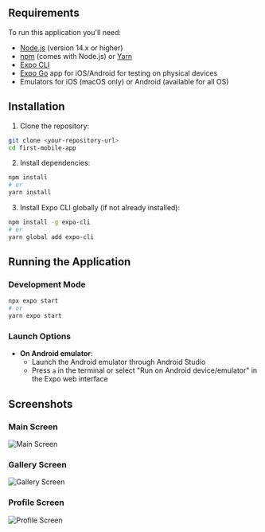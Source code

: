 ## Requirements

To run this application you'll need:

- [Node.js](https://nodejs.org/) (version 14.x or higher)
- [npm](https://www.npmjs.com/) (comes with Node.js) or [Yarn](https://yarnpkg.com/)
- [Expo CLI](https://docs.expo.dev/get-started/installation/)
- [Expo Go](https://expo.dev/client) app for iOS/Android for testing on physical devices
- Emulators for iOS (macOS only) or Android (available for all OS)

## Installation

1. Clone the repository:

```bash
git clone <your-repository-url>
cd first-mobile-app
```

2. Install dependencies:

```bash
npm install
# or
yarn install
```

3. Install Expo CLI globally (if not already installed):

```bash
npm install -g expo-cli
# or
yarn global add expo-cli
```

## Running the Application

### Development Mode

```bash
npx expo start
# or
yarn expo start
```

### Launch Options


- **On Android emulator**:
  - Launch the Android emulator through Android Studio
  - Press `a` in the terminal or select "Run on Android device/emulator" in the Expo web interface

## Screenshots

### Main Screen
![Main Screen](./screenshots/main-screen.png)

### Gallery Screen
![Gallery Screen](./screenshots/gallery-screen.png)

### Profile Screen
![Profile Screen](./screenshots/profile-screen.png)




